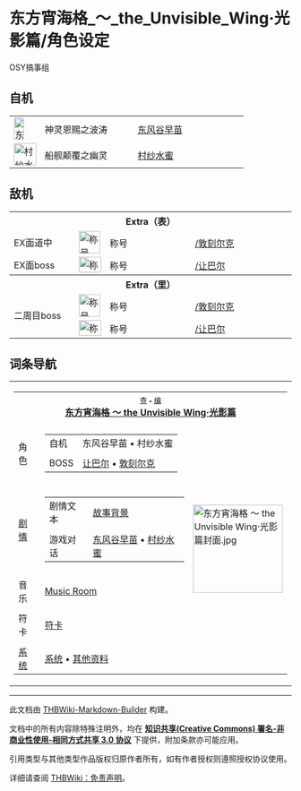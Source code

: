 # 东方宵海格_～_the_Unvisible_Wing·光影篇/角色设定

<!-- source html: G:\repos\THBWiki-Markdown-Builder\THBWikiMarkdown\Temp\main\1\1d\ns0%3A%E4%B8%9C%E6%96%B9%E5%AE%B5%E6%B5%B7%E6%A0%BC_%EF%BD%9E_the_Unvisible_Wing%C2%B7%E5%85%89%E5%BD%B1%E7%AF%87%2F%E8%A7%92%E8%89%B2%E8%AE%BE%E5%AE%9A.html -->

OSY搞事组


## 自机

<table><tbody><tr><td style="min-width:40px;" rowspan=""><div class="center"><div class="floatnone"><a href="./文件-宵海格_东风谷早苗.png.md" class="image" title="东风谷早苗"><img alt="东风谷早苗" src="https://upload.thwiki.cc/thumb/6/65/%E5%AE%B5%E6%B5%B7%E6%A0%BC_%E4%B8%9C%E9%A3%8E%E8%B0%B7%E6%97%A9%E8%8B%97.png/18px-%E5%AE%B5%E6%B5%B7%E6%A0%BC_%E4%B8%9C%E9%A3%8E%E8%B0%B7%E6%97%A9%E8%8B%97.png" decoding="async" loading="lazy" width="18" height="40" srcset="https://upload.thwiki.cc/thumb/6/65/%E5%AE%B5%E6%B5%B7%E6%A0%BC_%E4%B8%9C%E9%A3%8E%E8%B0%B7%E6%97%A9%E8%8B%97.png/26px-%E5%AE%B5%E6%B5%B7%E6%A0%BC_%E4%B8%9C%E9%A3%8E%E8%B0%B7%E6%97%A9%E8%8B%97.png 1.5x, https://upload.thwiki.cc/thumb/6/65/%E5%AE%B5%E6%B5%B7%E6%A0%BC_%E4%B8%9C%E9%A3%8E%E8%B0%B7%E6%97%A9%E8%8B%97.png/35px-%E5%AE%B5%E6%B5%B7%E6%A0%BC_%E4%B8%9C%E9%A3%8E%E8%B0%B7%E6%97%A9%E8%8B%97.png 2x" data-file-width="404" data-file-height="906"></a></div></div></td> <td style="width:150px;padding:3px 9px 3px 7px;" rowspan="">神灵恩赐之波涛 </td><td style="width:180px;padding:3px 9px 3px 7px;"><a href="./东风谷早苗.md" title="东风谷早苗">东风谷早苗</a></td></tr>
<tr><td style="min-width:40px;" rowspan=""><div class="center"><div class="floatnone"><a href="./文件-宵海格_村纱水蜜.png.md" class="image" title="村纱水蜜"><img alt="村纱水蜜" src="https://upload.thwiki.cc/thumb/7/74/%E5%AE%B5%E6%B5%B7%E6%A0%BC_%E6%9D%91%E7%BA%B1%E6%B0%B4%E8%9C%9C.png/40px-%E5%AE%B5%E6%B5%B7%E6%A0%BC_%E6%9D%91%E7%BA%B1%E6%B0%B4%E8%9C%9C.png" decoding="async" loading="lazy" width="40" height="40" srcset="https://upload.thwiki.cc/thumb/7/74/%E5%AE%B5%E6%B5%B7%E6%A0%BC_%E6%9D%91%E7%BA%B1%E6%B0%B4%E8%9C%9C.png/60px-%E5%AE%B5%E6%B5%B7%E6%A0%BC_%E6%9D%91%E7%BA%B1%E6%B0%B4%E8%9C%9C.png 1.5x, https://upload.thwiki.cc/thumb/7/74/%E5%AE%B5%E6%B5%B7%E6%A0%BC_%E6%9D%91%E7%BA%B1%E6%B0%B4%E8%9C%9C.png/80px-%E5%AE%B5%E6%B5%B7%E6%A0%BC_%E6%9D%91%E7%BA%B1%E6%B0%B4%E8%9C%9C.png 2x" data-file-width="2000" data-file-height="2000"></a></div></div></td> <td style="width:150px;padding:3px 9px 3px 7px;" rowspan="">船舰颠覆之幽灵 </td><td style="width:180px;padding:3px 9px 3px 7px;"><a href="./村纱水蜜.md" title="村纱水蜜">村纱水蜜</a></td></tr></tbody></table>



## 敌机

<table><tbody><tr><th colspan="4"><b>Extra（表）</b></th></tr><tr><td class="bg-color-info-10" style="min-width:100px">EX面道中</td><td><div class="center"><div class="floatnone"><a href="./文件-敦刻尔克.png.md" class="image" title="称号 [[1]]"><img alt="称号 [[1]]" src="https://upload.thwiki.cc/thumb/2/29/%E6%95%A6%E5%88%BB%E5%B0%94%E5%85%8B.png/38px-%E6%95%A6%E5%88%BB%E5%B0%94%E5%85%8B.png" decoding="async" loading="lazy" width="38" height="40" srcset="https://upload.thwiki.cc/thumb/2/29/%E6%95%A6%E5%88%BB%E5%B0%94%E5%85%8B.png/57px-%E6%95%A6%E5%88%BB%E5%B0%94%E5%85%8B.png 1.5x, https://upload.thwiki.cc/thumb/2/29/%E6%95%A6%E5%88%BB%E5%B0%94%E5%85%8B.png/75px-%E6%95%A6%E5%88%BB%E5%B0%94%E5%85%8B.png 2x" data-file-width="756" data-file-height="802"></a></div></div></td> <td style="width:px;padding:3px 9px 3px 7px;">称号</td><td style="width:180px;padding:3px 9px 3px 7px;"> <a href="/index.php?title=%E4%B8%9C%E6%96%B9%E5%AE%B5%E6%B5%B7%E6%A0%BC_%EF%BD%9E_the_Unvisible_Wing%C2%B7%E5%85%89%E5%BD%B1%E7%AF%87/%E8%A7%92%E8%89%B2%E8%AE%BE%E5%AE%9A/%E6%95%A6%E5%88%BB%E5%B0%94%E5%85%8B&amp;action=edit&amp;redlink=1" class="new" title="东方宵海格 ～ the Unvisible Wing·光影篇/角色设定/敦刻尔克（页面不存在）">/敦刻尔克</a></td></tr><tr><td class="bg-color-info-10" style="min-width:100px">EX面boss</td><td><div class="center"><div class="floatnone"><a href="./文件-让巴尔.png.md" class="image" title="称号 [[2]]"><img alt="称号 [[2]]" src="https://upload.thwiki.cc/thumb/d/d4/%E8%AE%A9%E5%B7%B4%E5%B0%94.png/40px-%E8%AE%A9%E5%B7%B4%E5%B0%94.png" decoding="async" loading="lazy" width="40" height="28" srcset="https://upload.thwiki.cc/thumb/d/d4/%E8%AE%A9%E5%B7%B4%E5%B0%94.png/60px-%E8%AE%A9%E5%B7%B4%E5%B0%94.png 1.5x, https://upload.thwiki.cc/thumb/d/d4/%E8%AE%A9%E5%B7%B4%E5%B0%94.png/80px-%E8%AE%A9%E5%B7%B4%E5%B0%94.png 2x" data-file-width="1378" data-file-height="974"></a></div></div></td> <td style="width:150px;padding:3px 9px 3px 7px;">称号</td><td style="width:180px;padding:3px 9px 3px 7px;"><a href="/index.php?title=%E4%B8%9C%E6%96%B9%E5%AE%B5%E6%B5%B7%E6%A0%BC_%EF%BD%9E_the_Unvisible_Wing%C2%B7%E5%85%89%E5%BD%B1%E7%AF%87/%E8%A7%92%E8%89%B2%E8%AE%BE%E5%AE%9A/%E8%AE%A9%E5%B7%B4%E5%B0%94&amp;action=edit&amp;redlink=1" class="new" title="东方宵海格 ～ the Unvisible Wing·光影篇/角色设定/让巴尔（页面不存在）">/让巴尔</a></td></tr><tr><th colspan="4"><b>Extra（里）</b></th></tr><tr><td class="bg-color-info-10" style="width:60px" rowspan="2">二周目boss</td><td><div class="center"><div class="floatnone"><a href="./文件-敦刻尔克.png.md" class="image" title="称号 [[3]]"><img alt="称号 [[3]]" src="https://upload.thwiki.cc/thumb/2/29/%E6%95%A6%E5%88%BB%E5%B0%94%E5%85%8B.png/38px-%E6%95%A6%E5%88%BB%E5%B0%94%E5%85%8B.png" decoding="async" loading="lazy" width="38" height="40" srcset="https://upload.thwiki.cc/thumb/2/29/%E6%95%A6%E5%88%BB%E5%B0%94%E5%85%8B.png/57px-%E6%95%A6%E5%88%BB%E5%B0%94%E5%85%8B.png 1.5x, https://upload.thwiki.cc/thumb/2/29/%E6%95%A6%E5%88%BB%E5%B0%94%E5%85%8B.png/75px-%E6%95%A6%E5%88%BB%E5%B0%94%E5%85%8B.png 2x" data-file-width="756" data-file-height="802"></a></div></div></td> <td style="width:150px;padding:3px 9px 3px 7px;">称号</td><td style="width:180px;padding:3px 9px 3px 7px;"><a href="/index.php?title=%E4%B8%9C%E6%96%B9%E5%AE%B5%E6%B5%B7%E6%A0%BC_%EF%BD%9E_the_Unvisible_Wing%C2%B7%E5%85%89%E5%BD%B1%E7%AF%87/%E8%A7%92%E8%89%B2%E8%AE%BE%E5%AE%9A/%E6%95%A6%E5%88%BB%E5%B0%94%E5%85%8B&amp;action=edit&amp;redlink=1" class="new" title="东方宵海格 ～ the Unvisible Wing·光影篇/角色设定/敦刻尔克（页面不存在）">/敦刻尔克</a></td></tr><tr><td><div class="center"><div class="floatnone"><a href="./文件-让巴尔.png.md" class="image" title="称号 [[4]]"><img alt="称号 [[4]]" src="https://upload.thwiki.cc/thumb/d/d4/%E8%AE%A9%E5%B7%B4%E5%B0%94.png/40px-%E8%AE%A9%E5%B7%B4%E5%B0%94.png" decoding="async" loading="lazy" width="40" height="28" srcset="https://upload.thwiki.cc/thumb/d/d4/%E8%AE%A9%E5%B7%B4%E5%B0%94.png/60px-%E8%AE%A9%E5%B7%B4%E5%B0%94.png 1.5x, https://upload.thwiki.cc/thumb/d/d4/%E8%AE%A9%E5%B7%B4%E5%B0%94.png/80px-%E8%AE%A9%E5%B7%B4%E5%B0%94.png 2x" data-file-width="1378" data-file-height="974"></a></div></div></td> <td style="width:150px;padding:3px 9px 3px 7px;">称号</td><td style="width:180px;padding:3px 9px 3px 7px;"><a href="/index.php?title=%E4%B8%9C%E6%96%B9%E5%AE%B5%E6%B5%B7%E6%A0%BC_%EF%BD%9E_the_Unvisible_Wing%C2%B7%E5%85%89%E5%BD%B1%E7%AF%87/%E8%A7%92%E8%89%B2%E8%AE%BE%E5%AE%9A/%E8%AE%A9%E5%B7%B4%E5%B0%94&amp;action=edit&amp;redlink=1" class="new" title="东方宵海格 ～ the Unvisible Wing·光影篇/角色设定/让巴尔（页面不存在）">/让巴尔</a></td></tr></tbody></table>



## 词条导航
  
  

<table><tbody><tr><td><table cellspacing="0" class="nowraplinks mw-collapsible mw-collapsed" style="width:100%;;;"><tbody><tr><th style=";" colspan="3" class="navbox-title"><div class="navbar"><div class="noprint plainlinksneverexpand" style="background-color:transparent; padding:0; font-weight:normal; font-size:80%; white-space:nowrap;"><a href="./东方宵海格_～_the_Unvisible_Wing·光影篇-导航.md" title="东方宵海格 ～ the Unvisible Wing·光影篇/导航"><span style=";;border:none;" title="查看这个模板">查</span></a>&#160;<span style="font-size:80%;">•</span>&#160;<a href="/index.php?title=%E4%B8%9C%E6%96%B9%E5%AE%B5%E6%B5%B7%E6%A0%BC_%EF%BD%9E_the_Unvisible_Wing%C2%B7%E5%85%89%E5%BD%B1%E7%AF%87/%E5%AF%BC%E8%88%AA&amp;action=edit"><span style=";;border:none;" title="您可以编辑这个模板。请在储存变更之前先预览">编</span></a></div></div><span><a href="./东方宵海格_～_the_Unvisible_Wing·光影篇.md" title="东方宵海格 ～ the Unvisible Wing·光影篇">东方宵海格 ～ the Unvisible Wing·光影篇</a></span></th></tr><tr><td></td></tr><tr><td class="navbox-group" style=";;"><a class="mw-selflink selflink">角色</a></td><td style=";;" class="navbox-list navbox-odd"><div></div><table cellspacing="0" class="nowraplinks navbox-subgroup" style="width:100%;;;;"><tbody><tr><td class="navbox-group" style=";;"><div>自机</div></td><td style=";;" class="navbox-list navbox-odd"><div><a class="mw-selflink selflink">东风谷早苗</a> &#8226; <a class="mw-selflink selflink">村纱水蜜</a></div></td></tr><tr><td></td></tr><tr><td class="navbox-group" style=";;"><div>BOSS</div></td><td style=";;" class="navbox-list navbox-even"><div><a href="/index.php?title=%E4%B8%9C%E6%96%B9%E5%AE%B5%E6%B5%B7%E6%A0%BC_%EF%BD%9E_the_Unvisible_Wing%C2%B7%E5%85%89%E5%BD%B1%E7%AF%87%C2%B7%E5%85%89%E5%BD%B1%E7%AF%87/%E8%A7%92%E8%89%B2%E8%AE%BE%E5%AE%9A/%E8%AE%A9%E5%B7%B4%E5%B0%94&amp;action=edit&amp;redlink=1" class="new" title="东方宵海格 ～ the Unvisible Wing·光影篇·光影篇/角色设定/让巴尔（页面不存在）">让巴尔</a> &#8226; <a href="/index.php?title=%E4%B8%9C%E6%96%B9%E5%AE%B5%E6%B5%B7%E6%A0%BC_%EF%BD%9E_the_Unvisible_Wing%C2%B7%E5%85%89%E5%BD%B1%E7%AF%87%C2%B7%E5%85%89%E5%BD%B1%E7%AF%87/%E8%A7%92%E8%89%B2%E8%AE%BE%E5%AE%9A/%E6%95%A6%E5%88%BB%E5%B0%94%E5%85%8B&amp;action=edit&amp;redlink=1" class="new" title="东方宵海格 ～ the Unvisible Wing·光影篇·光影篇/角色设定/敦刻尔克（页面不存在）">敦刻尔克</a></div></td></tr></tbody></table><div></div></td><td class="navbox-image" style="" rowspan="9"><a href="./文件-东方宵海格_～_the_Unvisible_Wing·光影篇封面.jpg.md" class="image"><img alt="东方宵海格 ～ the Unvisible Wing·光影篇封面.jpg" src="https://upload.thwiki.cc/thumb/0/03/%E4%B8%9C%E6%96%B9%E5%AE%B5%E6%B5%B7%E6%A0%BC_%EF%BD%9E_the_Unvisible_Wing%C2%B7%E5%85%89%E5%BD%B1%E7%AF%87%E5%B0%81%E9%9D%A2.jpg/160px-%E4%B8%9C%E6%96%B9%E5%AE%B5%E6%B5%B7%E6%A0%BC_%EF%BD%9E_the_Unvisible_Wing%C2%B7%E5%85%89%E5%BD%B1%E7%AF%87%E5%B0%81%E9%9D%A2.jpg" decoding="async" loading="lazy" width="160" height="157" srcset="https://upload.thwiki.cc/thumb/0/03/%E4%B8%9C%E6%96%B9%E5%AE%B5%E6%B5%B7%E6%A0%BC_%EF%BD%9E_the_Unvisible_Wing%C2%B7%E5%85%89%E5%BD%B1%E7%AF%87%E5%B0%81%E9%9D%A2.jpg/240px-%E4%B8%9C%E6%96%B9%E5%AE%B5%E6%B5%B7%E6%A0%BC_%EF%BD%9E_the_Unvisible_Wing%C2%B7%E5%85%89%E5%BD%B1%E7%AF%87%E5%B0%81%E9%9D%A2.jpg 1.5x, https://upload.thwiki.cc/thumb/0/03/%E4%B8%9C%E6%96%B9%E5%AE%B5%E6%B5%B7%E6%A0%BC_%EF%BD%9E_the_Unvisible_Wing%C2%B7%E5%85%89%E5%BD%B1%E7%AF%87%E5%B0%81%E9%9D%A2.jpg/320px-%E4%B8%9C%E6%96%B9%E5%AE%B5%E6%B5%B7%E6%A0%BC_%EF%BD%9E_the_Unvisible_Wing%C2%B7%E5%85%89%E5%BD%B1%E7%AF%87%E5%B0%81%E9%9D%A2.jpg 2x" data-file-width="790" data-file-height="777"></a></td></tr><tr><td></td></tr><tr><td class="navbox-group" style=";;"><a href="./东方宵海格_～_the_Unvisible_Wing·光影篇-设定与剧情.md" title="东方宵海格 ～ the Unvisible Wing·光影篇/设定与剧情">剧情</a></td><td style=";;" class="navbox-list navbox-even"><div></div><table cellspacing="0" class="nowraplinks navbox-subgroup" style="width:100%;;;;"><tbody><tr><td class="navbox-group" style=";;"><div>剧情文本</div></td><td style=";;" class="navbox-list navbox-odd"><div><a href="./东方宵海格_～_the_Unvisible_Wing·光影篇-设定与剧情.md" title="东方宵海格 ～ the Unvisible Wing·光影篇/设定与剧情">故事背景</a></div></td></tr><tr><td></td></tr><tr><td class="navbox-group" style=";;"><div>游戏对话</div></td><td style=";;" class="navbox-list navbox-even"><div><a href="./东方宵海格_～_the_Unvisible_Wing·光影篇-设定与剧情-东风谷早苗.md" title="东方宵海格 ～ the Unvisible Wing·光影篇/设定与剧情/东风谷早苗">东风谷早苗</a> &#8226; <a href="./东方宵海格_～_the_Unvisible_Wing·光影篇-设定与剧情-村纱水蜜.md" title="东方宵海格 ～ the Unvisible Wing·光影篇/设定与剧情/村纱水蜜">村纱水蜜</a></div></td></tr></tbody></table><div></div></td></tr><tr><td></td></tr><tr><td class="navbox-group" style=";;">音乐</td><td style=";;" class="navbox-list navbox-even"><div><a href="./东方宵海格_～_the_Unvisible_Wing·光影篇-音乐.md" title="东方宵海格 ～ the Unvisible Wing·光影篇/音乐">Music Room</a></div></td></tr><tr><td></td></tr><tr><td class="navbox-group" style=";;">符卡</td><td style=";;" class="navbox-list navbox-odd"><div><a href="/index.php?title=%E4%B8%9C%E6%96%B9%E5%AE%B5%E6%B5%B7%E6%A0%BC_%EF%BD%9E_the_Unvisible_Wing%C2%B7%E5%85%89%E5%BD%B1%E7%AF%87/%E7%AC%A6%E5%8D%A1&amp;action=edit&amp;redlink=1" class="new" title="东方宵海格 ～ the Unvisible Wing·光影篇/符卡（页面不存在）">符卡</a></div></td></tr><tr><td></td></tr><tr><td class="navbox-group" style=";;"><a href="/index.php?title=%E4%B8%9C%E6%96%B9%E5%AE%B5%E6%B5%B7%E6%A0%BC_%EF%BD%9E_the_Unvisible_Wing%C2%B7%E5%85%89%E5%BD%B1%E7%AF%87/%E7%B3%BB%E7%BB%9F&amp;action=edit&amp;redlink=1" class="new" title="东方宵海格 ～ the Unvisible Wing·光影篇/系统（页面不存在）">系统</a></td><td style=";;" class="navbox-list navbox-even"><div><a href="/index.php?title=%E4%B8%9C%E6%96%B9%E5%AE%B5%E6%B5%B7%E6%A0%BC_%EF%BD%9E_the_Unvisible_Wing%C2%B7%E5%85%89%E5%BD%B1%E7%AF%87/%E7%B3%BB%E7%BB%9F&amp;action=edit&amp;redlink=1" class="new" title="东方宵海格 ～ the Unvisible Wing·光影篇/系统（页面不存在）">系统</a> &#8226; <a href="/index.php?title=%E4%B8%9C%E6%96%B9%E5%AE%B5%E6%B5%B7%E6%A0%BC_%EF%BD%9E_the_Unvisible_Wing%C2%B7%E5%85%89%E5%BD%B1%E7%AF%87/%E5%85%B6%E4%BB%96&amp;action=edit&amp;redlink=1" class="new" title="东方宵海格 ～ the Unvisible Wing·光影篇/其他（页面不存在）">其他资料</a></div></td></tr></tbody></table></td></tr></tbody></table>






---

此文档由 [THBWiki-Markdown-Builder](https://github.com/Delsin-Yu/THBWiki-Markdown-Builder) 构建。

文档中的所有内容除特殊注明外，均在 [**知识共享(Creative Commons) 署名-非商业性使用-相同方式共享 3.0 协议**](https://creativecommons.org/licenses/by-sa/3.0/deed.zh-hans) 下提供，附加条款亦可能应用。

引用类型与其他类型作品版权归原作者所有，如有作者授权则遵照授权协议使用。

详细请查阅 [THBWiki：免责声明](https://thbwiki.cc/THBWiki:%E5%85%8D%E8%B4%A3%E5%A3%B0%E6%98%8E)。

